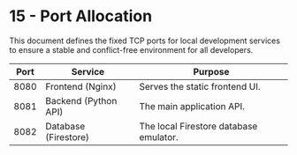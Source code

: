 # 15 - Port Allocation

This document defines the fixed TCP ports for local development services to ensure a stable and conflict-free environment for all developers.

| Port | Service                 | Purpose                               |
|------|-------------------------|---------------------------------------|
| 8080 | Frontend (Nginx)        | Serves the static frontend UI.        |
| 8081 | Backend (Python API)    | The main application API.             |
| 8082 | Database (Firestore)    | The local Firestore database emulator.|
